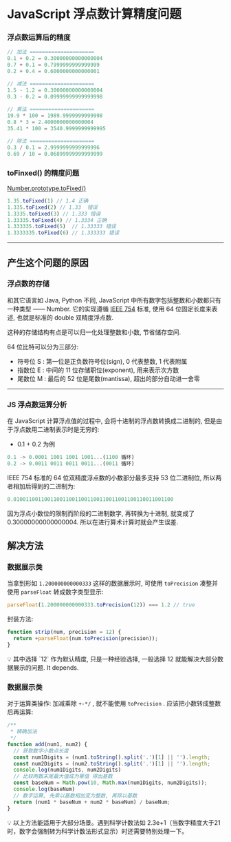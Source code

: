 # JavaScript 浮点数计算精度问题

### 浮点数运算后的精度

```jsx
// 加法 =====================
0.1 + 0.2 = 0.30000000000000004
0.7 + 0.1 = 0.7999999999999999
0.2 + 0.4 = 0.6000000000000001

// 减法 =====================
1.5 - 1.2 = 0.30000000000000004
0.3 - 0.2 = 0.09999999999999998
 
// 乘法 =====================
19.9 * 100 = 1989.9999999999998
0.8 * 3 = 2.4000000000000004
35.41 * 100 = 3540.9999999999995

// 除法 =====================
0.3 / 0.1 = 2.9999999999999996
0.69 / 10 = 0.06899999999999999

```

### toFinxed() 的精度问题

[Number.prototype.toFixed()](https://developer.mozilla.org/zh-CN/docs/Web/JavaScript/Reference/Global_Objects/Number/toFixed)

```jsx
1.35.toFixed(1) // 1.4 正确
1.335.toFixed(2) // 1.33  错误
1.3335.toFixed(3) // 1.333 错误
1.33335.toFixed(4) // 1.3334 正确
1.333335.toFixed(5)  // 1.33333 错误
1.3333335.toFixed(6) // 1.333333 错误
```

---

## 产生这个问题的原因

### 浮点数的存储

和其它语言如 Java, Python 不同, JavaScript 中所有数字包括整数和小数都只有一种类型 —— Number. 它的实现遵循 [IEEE 754](https://zh.wikipedia.org/wiki/IEEE_754) 标准, 使用 64 位固定长度来表述, 也就是标准的 double 双精度浮点数.

这种的存储结构有点是可以归一化处理整数和小数, 节省储存空间.

64 位比特可以分为三部分:

- 符号位 S : 第一位是正负数符号位(sign), 0 代表整数, 1 代表附属
- 指数位 E : 中间的 11 位存储职位(exponent), 用来表示次方数
- 尾数位 M : 最后的 52 位是尾数(mantissa), 超出的部分自动进一舍零

---

### JS 浮点数运算分析

在 JavaScript 计算浮点值的过程中, 会将十进制的浮点数转换成二进制的, 但是由于浮点数用二进制表示时是无穷的:

- 0.1 + 0.2 为例

```jsx
0.1 -> 0.0001 1001 1001 1001...(1100 循环)
0.2 -> 0.0011 0011 0011 0011...(0011 循环)
```

IEEE 754 标准的 64 位双精度浮点数的小数部分最多支持 53 位二进制位, 所以两者相加后得到的二进制为:

```jsx
0.0100110011001100110011001100110011001100110011001100
```

因为浮点小数位的限制而阶段的二进制数字, 再转换为十进制, 就变成了 0.30000000000000004. 所以在进行算术计算时就会产生误差.

## 解决方法

### 数据展示类

当拿到形如 `1.200000000000333` 这样的数据展示时, 可使用 `toPrecision` 凑整并使用 `parseFloat` 转成数字类型显示:

 

```jsx
parseFloat(1.200000000000333.toPrecision(12)) === 1.2 // true
```

封装方法:

```jsx
function strip(num, precision = 12) {
  return +parseFloat(num.toPrecision(precision));
}
```

<aside>
💡 其中选择 `12`  作为默认精度, 只是一种经验选择, 一般选择 12 就能解决大部分数据展示的问题. It depends.

</aside>

### 数据展示类

对于运算类操作: 加减乘除 `+-*/` , 就不能使用 `toPrecision` . 应该把小数转成整数后再运算:

```jsx
/**
 * 精确加法
 */
function add(num1, num2) {
  // 获取数字小数点长度
  const num1Digits = (num1.toString().split('.')[1] || '').length;
  const num2Digits = (num2.toString().split('.')[1] || '').length;
  console.log(num1Digits, num2Digits)
  // 比较两数末尾最大值成为幂值 得出基数
  const baseNum = Math.pow(10, Math.max(num1Digits, num2Digits));
  console.log(baseNum)
  // 数字运算, 先乘以基数相加变为整数, 再除以基数
  return (num1 * baseNum + num2 * baseNum) / baseNum;
}
```

<aside>
💡 以上方法能适用于大部分场景。遇到科学计数法如 2.3e+1（当数字精度大于21时，数字会强制转为科学计数法形式显示）时还需要特别处理一下。

</aside>